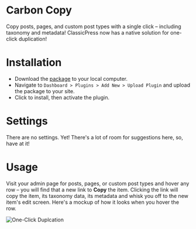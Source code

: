# Carbon Copy

Copy posts, pages, and custom post types with a single click – including taxonomy and metadata! ClassicPress now has a native solution for one-click duplication!

# Installation

* Download the [package](https://github.com/johnalarcon/carbon-copy/archive/master.zip) to your local computer.
* Navigate to `Dashboard > Plugins > Add New > Upload Plugin` and upload the package to your site.
* Click to install, then activate the plugin.

# Settings

There are no settings. Yet! There's a lot of room for suggestions here, so, have at it!

# Usage

Visit your admin page for posts, pages, or custom post types and hover any row – you will find that a new link to **Copy** the item.
Clicking the link will copy the item, its taxonomy data, its metadata and whisk you off to the new item's edit screen. Here's a 
mockup of how it looks when you hover the row.

![One-Click Duplcation](https://static.codepotent.com/images/github/carbon-copy/carbon-copy-mockup.png)

